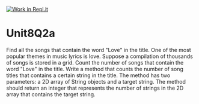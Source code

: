 [![Work in Repl.it](https://classroom.github.com/assets/work-in-replit-14baed9a392b3a25080506f3b7b6d57f295ec2978f6f33ec97e36a161684cbe9.svg)](https://classroom.github.com/online_ide?assignment_repo_id=4681167&assignment_repo_type=AssignmentRepo)
# Unit8Q2a

Find all the songs that contain the word "Love" in the title. One of the most popular themes in music lyrics is love. Suppose a compilation of thousands of songs is stored in a grid. Count the number of songs that contain the word "Love" in the title. Write a method that counts the number of song titles that contains a certain string in the title. The method has two parameters: a 2D array of String objects and a target string. The method should return an integer that represents the number of strings in the 2D array that contains the target string.
